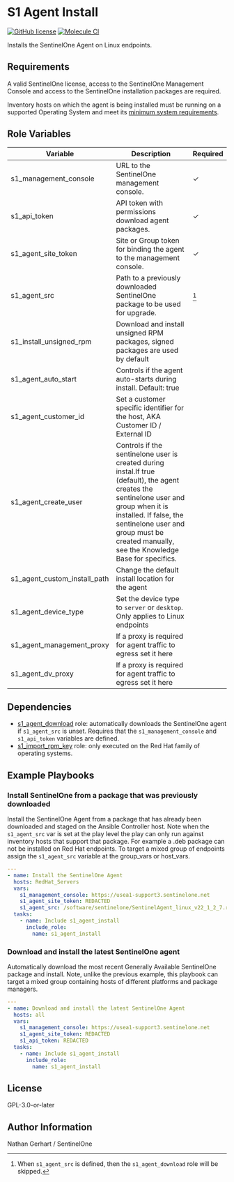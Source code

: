 # S1 Agent Install

[![GitHub license](https://badgen.net/github/license/s1-nathangerhart/ansible-collection-s1singularity)](https://github.com/s1-nathangerhart/ansible-collection-s1singularity/blob/main/LICENSE)
[![Molecule CI](https://github.com/s1-nathangerhart/ansible-collection-s1singularity/actions/workflows/s1_agent_install.yml/badge.svg)](https://github.com/s1-nathangerhart/ansible-collection-s1singularity/actions/workflows/s1_agent_install.yml)

Installs the SentinelOne Agent on Linux endpoints.

## Requirements

A valid SentinelOne license, access to the SentinelOne Management Console and access to the SentinelOne installation packages are required.

Inventory hosts on which the agent is being installed must be running on a supported Operating System and meet its [minimum system requirements](https://support.sentinelone.com/hc/en-us/articles/360004196614-System-Requirements).

## Role Variables

| Variable | Description | Required |
|----------|-------------|----------|
| s1_management_console | URL to the SentinelOne management console. | &check; |
| s1_api_token | API token with permissions download agent packages. | &check; |
| s1_agent_site_token | Site or Group token for binding the agent to the management console. | &check; |
| s1_agent_src | Path to a previously downloaded SentinelOne package to be used for upgrade. | [^1] |
| s1_install_unsigned_rpm | Download and install unsigned RPM packages, signed packages are used by default |  |
| s1_agent_auto_start | Controls if the agent auto-starts during install. Default: true |  |
| s1_agent_customer_id | Set a customer specific identifier for the host, AKA Customer ID / External ID |  |
| s1_agent_create_user | Controls if the sentinelone user is created during instal.If true (default), the agent creates the sentinelone user and group when it is installed. If false, the sentinelone user and group must be created manually, see the Knowledge Base for specifics. |  |
| s1_agent_custom_install_path | Change the default install location for the agent |  |
| s1_agent_device_type | Set the device type to `server` or `desktop`. Only applies to Linux endpoints |  |
| s1_agent_management_proxy | If a proxy is required for agent traffic to egress set it here |  |
| s1_agent_dv_proxy | If a proxy is required for agent traffic to egress set it here |  |

[^1]: When `s1_agent_src` is defined, then the `s1_agent_download` role will be skipped.

## Dependencies

* [s1_agent_download](../s1_agent_download/README.md) role: automatically downloads the SentinelOne agent if `s1_agent_src` is unset. Requires that the `s1_management_console` and `s1_api_token` variables are defined.
* [s1_import_rpm_key](../s1_import_rpm_key/README.md) role: only executed on the Red Hat family of operating systems.

## Example Playbooks

### Install SentinelOne from a package that was previously downloaded

Install the SentinelOne Agent from a package that has already been downloaded and staged on the Ansible Controller host. Note when the `s1_agent_src` var is set at the play level the play can only run against inventory hosts that support that package. For example a .deb package can not be installed on Red Hat endpoints. To target a mixed group of endpoints assign the `s1_agent_src` variable at the group_vars or host_vars.

```yaml
---
- name: Install the SentinelOne Agent
  hosts: RedHat_Servers
  vars:
    s1_management_console: https://usea1-support3.sentinelone.net
    s1_agent_site_token: REDACTED
    s1_agent_src: /software/sentinelone/SentinelAgent_linux_v22_1_2_7.rpm
  tasks:
    - name: Include s1_agent_install
      include_role:
        name: s1_agent_install
```

### Download and install the latest SentinelOne agent

Automatically download the most recent Generally Available SentinelOne package and install. Note, unlike the previous example, this playbook can target a mixed group containing hosts of different platforms and package managers.

```yaml
---
- name: Download and install the latest SentinelOne Agent
  hosts: all
  vars:
    s1_management_console: https://usea1-support3.sentinelone.net
    s1_agent_site_token: REDACTED
    s1_api_token: REDACTED
  tasks:
    - name: Include s1_agent_install
      include_role:
        name: s1_agent_install
```

## License

GPL-3.0-or-later

## Author Information

Nathan Gerhart / SentinelOne
